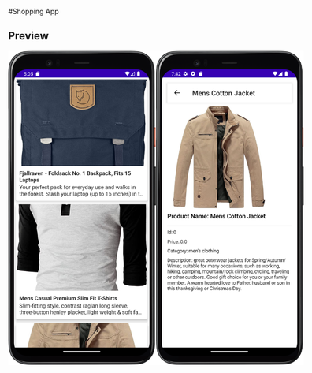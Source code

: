 #Shopping App

## Preview
<div style="display:flex;">
<img src="Screenshot.png" alt="Screenshot" width="300" />
<img src="product_details.png" alt="product_details" width="300" />
&nbsp;
</div>
